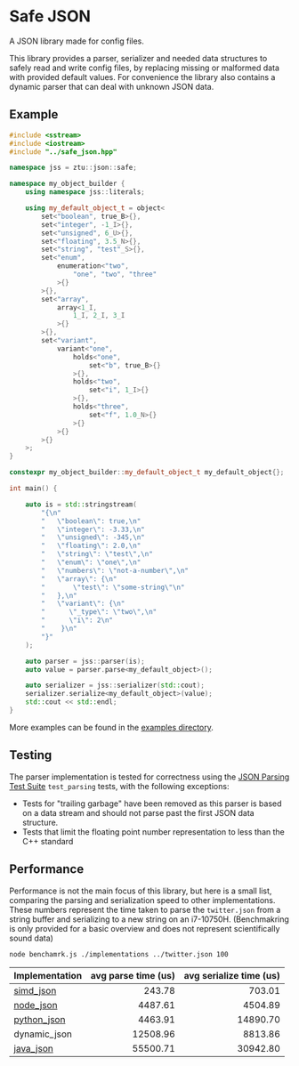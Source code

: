 # Safe JSON

A JSON library made for config files.

This library provides a parser, serializer and needed data structures to safely read and write config files,
by replacing missing or malformed data with provided default values.
For convenience the library also contains a dynamic parser that can deal with unknown JSON data.


## Example
```c++
#include <sstream>
#include <iostream>
#include "../safe_json.hpp"

namespace jss = ztu::json::safe;

namespace my_object_builder {
	using namespace jss::literals;

	using my_default_object_t = object<
		set<"boolean", true_B>{},
		set<"integer", -1_I>{},
		set<"unsigned", 6_U>{},
		set<"floating", 3.5_N>{},
		set<"string", "test"_S>{},
		set<"enum",
			enumeration<"two",
				"one", "two", "three"
			>{}
		>{},
		set<"array",
			array<1_I,
				1_I, 2_I, 3_I
			>{}
		>{},
		set<"variant",
			variant<"one",
				holds<"one",
					set<"b", true_B>{}
				>{},
				holds<"two",
					set<"i", 1_I>{}
				>{},
				holds<"three",
					set<"f", 1.0_N>{}
				>{}
			>{}
		>{}
	>;
}

constexpr my_object_builder::my_default_object_t my_default_object{};

int main() {

	auto is = std::stringstream(
		"{\n"
		"	\"boolean\": true,\n"
		"	\"integer\": -3.33,\n"
		"	\"unsigned\": -345,\n"
		"	\"floating\": 2.0,\n"
		"	\"string\": \"test\",\n"
		"	\"enum\": \"one\",\n"
		"	\"numbers\": \"not-a-number\",\n"
		"	\"array\": {\n"
		"		\"test\": \"some-string\"\n"
		"	},\n"
		"	\"variant\": {\n"
		"      \"_type\": \"two\",\n"
		"      \"i\": 2\n"
		"    }\n"
		"}"
	);

	auto parser = jss::parser(is);
	auto value = parser.parse<my_default_object>();

	auto serializer = jss::serializer(std::cout);
	serializer.serialize<my_default_object>(value);
	std::cout << std::endl;
}
```
More examples can be found in the [examples directory](examples/).

## Testing
The parser implementation is tested for correctness using the [JSON Parsing Test Suite](https://github.com/nst/JSONTestSuite/tree/master) `test_parsing` tests, with the following exceptions:
* Tests for "trailing garbage" have been removed as this parser is based on a data stream and should not parse past the first JSON data structure.
* Tests that limit the floating point number representation to less than the C++ standard

## Performance
Performance is not the main focus of this library, but here is a small list, comparing the parsing and serialization speed to other implementations.
These numbers represent the time taken to parse the `twitter.json` from a string buffer and serializing to a new string on an i7-10750H.
(Benchmakring is only provided for a basic overview and does not represent scientifically sound data) 

`node benchamrk.js ./implementations ../twitter.json 100`

| Implementation | avg parse time (us) | avg serialize time (us) |
| -------------- | ----------------:| ---------------------:|
| [simd_json](https://github.com/simdjson/simdjson) | 243.78 | 703.01 | 
| [node_json](https://developer.mozilla.org/en-US/docs/Web/JavaScript/Reference/Global_Objects/JSON/parse) | 4487.61 | 4504.89 |
| [python_json](https://docs.python.org/3/library/json.html) | 4463.91 | 14890.70|
| dynamic_json | 12508.96 | 8813.86 |
| [java_json](https://github.com/stleary/JSON-java) | 55500.71 | 30942.80 |




